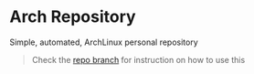 # Arch Repository

Simple, automated, ArchLinux personal repository

> Check the [repo branch](https://gitlab.com/VitorVasconcellos/arch-repo) for instruction on how to use this

